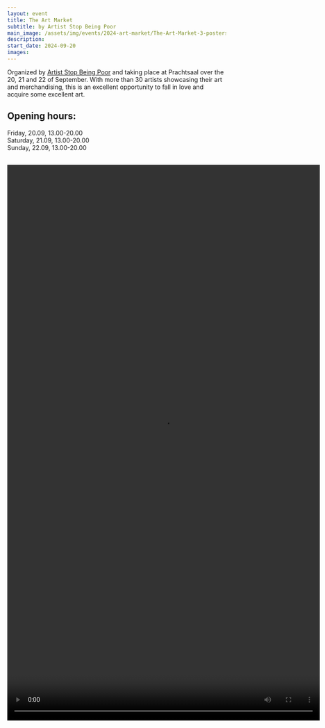 ```yaml
---
layout: event
title: The Art Market
subtitle: by Artist Stop Being Poor
main_image: /assets/img/events/2024-art-market/The-Art-Market-3-posters-04-crop.jpg
description: 
start_date: 2024-09-20
images: 
---
```



Organized by [Artist Stop Being Poor](https://artiststopbeingpoor.club/) and taking place at Prachtsaal over the 20, 21 and 22 of September. With more than 30 artists showcasing their art and merchandising, this is an excellent opportunity to fall in love and acquire some excellent art.

## Opening hours:
Friday, 20.09, 13.00-20.00<br>
Saturday, 21.09, 13.00-20.00<br>
Sunday, 22.09, 13.00-20.00<br>
<br>

<video width="720" height="1280" controls>
  <source src="/assets/video/the-art-market-3-reel-1-low.mp4" type="video/mp4">
  Your browser does not support the video tag.
</video>
